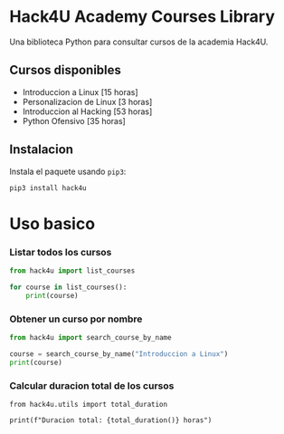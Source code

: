 # Hack4U Academy Courses Library

Una biblioteca Python para consultar cursos de la academia Hack4U.

## Cursos disponibles

- Introduccion a Linux [15 horas]
- Personalizacion de Linux [3 horas]
- Introduccion al Hacking [53 horas]
- Python Ofensivo [35 horas]

## Instalacion

Instala el paquete usando `pip3`:

```python3
pip3 install hack4u
```

# Uso basico

### Listar todos los cursos

```python
from hack4u import list_courses

for course in list_courses():
    print(course)
```

### Obtener un curso por nombre

```python
from hack4u import search_course_by_name

course = search_course_by_name("Introduccion a Linux")
print(course)
```

### Calcular duracion total de los cursos

```python3
from hack4u.utils import total_duration

print(f"Duracion total: {total_duration()} horas")
```
